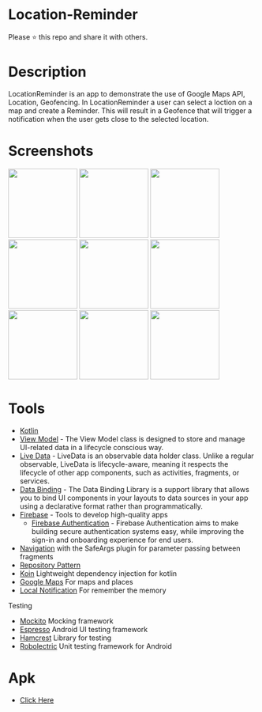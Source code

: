 # Location-Reminder
Please ⭐️ this repo and share it with others.

# Description

LocationReminder is an app to demonstrate the use of Google Maps API, Location, Geofencing. 
In LocationReminder a user can select a loction on a map and create a Reminder. 
This will result in a Geofence that will trigger a notification when the user gets close to the selected location.

# Screenshots

<div>
  
  <img src="https://user-images.githubusercontent.com/101200745/217896361-807ed60e-70f3-4d0a-ab3e-fbb8534b63c5.png"  width="140">
  <img src="https://user-images.githubusercontent.com/101200745/217895442-12f4f001-707c-4ce8-9cd4-6b097abd0011.png"  width="140">
  <img src="https://user-images.githubusercontent.com/101200745/217895449-a1c46d4f-ddd1-4093-a5a4-b61fd0ccb261.png"  width="140">
  <img src="https://user-images.githubusercontent.com/101200745/217895451-f82dedca-19ad-4ed8-a322-4c3128d7cfcc.png"  width="140">
  <img src="https://user-images.githubusercontent.com/101200745/217895453-82c57f43-1456-4e4e-8dd4-d96ea892e2e5.png"  width="140">
  <img src="https://user-images.githubusercontent.com/101200745/217894780-acd6e3d3-860a-4c76-b0e7-87da874bfcf8.png"  width="140">
  <img src="https://user-images.githubusercontent.com/101200745/217897315-787c8184-c1a6-400d-bad5-8e5a21e8921c.png"  width="140">
  <img src="https://user-images.githubusercontent.com/101200745/217895221-487e0652-f4d8-47e1-b587-1d2996c7ddeb.png"  width="140">
  <img src="https://user-images.githubusercontent.com/101200745/217897082-f4dff519-d23e-4a2d-8f99-4e9fc8284296.png"  width="140">

  
</div>

# Tools
* [Kotlin](https://kotlinlang.org/) 
* [View Model](https://bit.ly/3e43P79) - The View Model class is designed to store and manage UI-related data in a lifecycle conscious way.
* [Live Data](https://bit.ly/3KuahQR) - LiveData is an observable data holder class. Unlike a regular observable, LiveData is lifecycle-aware, meaning it respects the lifecycle of other app components, such as activities, fragments, or services.
* [Data Binding](https://bit.ly/3PVsjNc) - The Data Binding Library is a support library that allows you to bind UI components in your layouts to data sources in your app using a declarative format rather than programmatically.
* [Firebase](https://firebase.google.com/docs) - Tools to develop high-quality apps 
  * [Firebase Authentication](https://bit.ly/3RlAfZd) - Firebase Authentication aims to make building secure authentication systems easy, while improving the sign-in and onboarding experience for end users.
* [Navigation](https://developer.android.com/topic/libraries/architecture/navigation/) with the SafeArgs plugin for parameter passing between fragments
* [Repository Pattern](https://medium.com/swlh/repository-pattern-in-android-c31d0268118c)
* [Koin](https://github.com/InsertKoinIO/koin) Lightweight dependency injection for kotlin
* [Google Maps](https://developers.google.com/maps/documentation) For maps and places
* [Local Notification](https://developer.android.com/develop/ui/views/notifications/build-notification) For remember the memory

Testing
* [Mockito](https://github.com/mockito/mockito) Mocking framework
* [Espresso](https://github.com/mockito/mockito) Android UI testing framework
* [Hamcrest](https://http://hamcrest.org/) Library for testing
* [Robolectric](https://github.com/robolectric/robolectric) Unit testing framework for Android

# Apk
* [Click Here](https://drive.google.com/file/d/1U4d-awq2WbSDsZkjpRz-kvjRoqUXssN0/view?usp=share_link)

